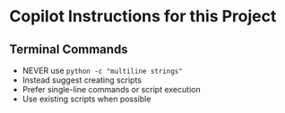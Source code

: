 # Copilot Instructions for this Project

## Terminal Commands
- NEVER use `python -c "multiline strings"`
- Instead suggest creating scripts
- Prefer single-line commands or script execution
- Use existing scripts when possible